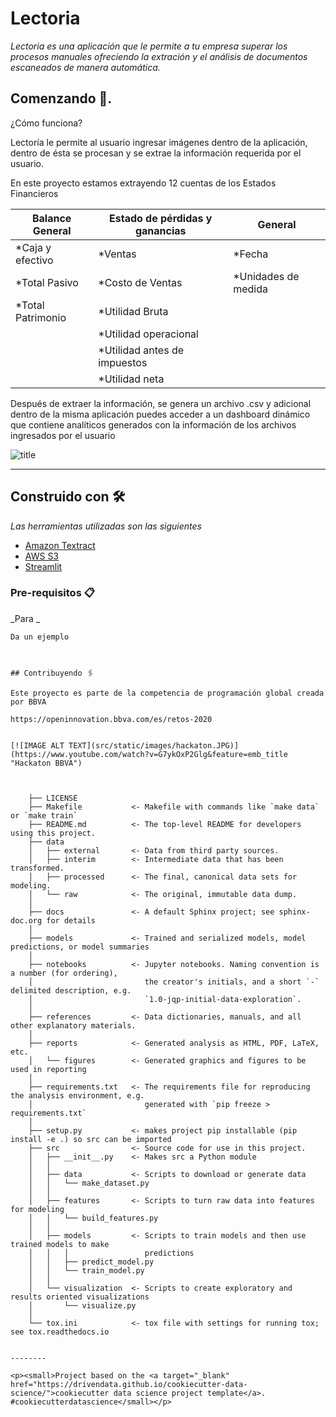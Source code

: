 # Lectoria

_Lectoria es una aplicación que le permite a tu empresa superar los procesos manuales ofreciendo
la extración y el análisis de documentos escaneados de manera automática._

## Comenzando 🚀.

¿Cómo funciona?

Lectoría le permite al usuario ingresar imágenes dentro de la aplicación, dentro de ésta se procesan y se extrae la información requerida por el usuario. 

En este proyecto estamos extrayendo 12 cuentas de los Estados Financieros


| Balance General   | Estado de pérdidas y ganancias | General            |  
|-------------------|--------------------------------|--------------------|
| *Caja y efectivo  | *Ventas                        | *Fecha              |   
| *Total Pasivo     | *Costo de Ventas               | *Unidades de medida |   
| *Total Patrimonio | *Utilidad Bruta                |                    |   
|                   | *Utilidad operacional          |                    |   
|                   | *Utilidad antes de impuestos   |                    |   
|                   | *Utilidad neta                 |                    |  





Después de extraer la información, se genera un archivo .csv y adicional dentro de la misma aplicación puedes acceder a un dashboard dinámico que contiene analíticos generados
con la información de los archivos ingresados por el usuario



![title](src/static/images/diagrama.png)


------------





## Construido con 🛠️

_Las herramientas utilizadas son las siguientes_

* [Amazon Textract](https://aws.amazon.com/es/textract/) 
* [AWS S3](https://aws.amazon.com/es/s3/) 
* [Streamlit](https://www.streamlit.io/) 


### Pre-requisitos 📋

_Para  _

```
Da un ejemplo



## Contribuyendo 🖇️

Este proyecto es parte de la competencia de programación global creada por BBVA 

https://openinnovation.bbva.com/es/retos-2020


[![IMAGE ALT TEXT](src/static/images/hackaton.JPG)](https://www.youtube.com/watch?v=G7ykOxP2Glg&feature=emb_title "Hackaton BBVA")



    ├── LICENSE
    ├── Makefile           <- Makefile with commands like `make data` or `make train`
    ├── README.md          <- The top-level README for developers using this project.
    ├── data
    │   ├── external       <- Data from third party sources.
    │   ├── interim        <- Intermediate data that has been transformed.
    │   ├── processed      <- The final, canonical data sets for modeling.
    │   └── raw            <- The original, immutable data dump.
    │
    ├── docs               <- A default Sphinx project; see sphinx-doc.org for details
    │
    ├── models             <- Trained and serialized models, model predictions, or model summaries
    │
    ├── notebooks          <- Jupyter notebooks. Naming convention is a number (for ordering),
    │                         the creator's initials, and a short `-` delimited description, e.g.
    │                         `1.0-jqp-initial-data-exploration`.
    │
    ├── references         <- Data dictionaries, manuals, and all other explanatory materials.
    │
    ├── reports            <- Generated analysis as HTML, PDF, LaTeX, etc.
    │   └── figures        <- Generated graphics and figures to be used in reporting
    │
    ├── requirements.txt   <- The requirements file for reproducing the analysis environment, e.g.
    │                         generated with `pip freeze > requirements.txt`
    │
    ├── setup.py           <- makes project pip installable (pip install -e .) so src can be imported
    ├── src                <- Source code for use in this project.
    │   ├── __init__.py    <- Makes src a Python module
    │   │
    │   ├── data           <- Scripts to download or generate data
    │   │   └── make_dataset.py
    │   │
    │   ├── features       <- Scripts to turn raw data into features for modeling
    │   │   └── build_features.py
    │   │
    │   ├── models         <- Scripts to train models and then use trained models to make
    │   │   │                 predictions
    │   │   ├── predict_model.py
    │   │   └── train_model.py
    │   │
    │   └── visualization  <- Scripts to create exploratory and results oriented visualizations
    │       └── visualize.py
    │
    └── tox.ini            <- tox file with settings for running tox; see tox.readthedocs.io


--------

<p><small>Project based on the <a target="_blank" href="https://drivendata.github.io/cookiecutter-data-science/">cookiecutter data science project template</a>. #cookiecutterdatascience</small></p>
